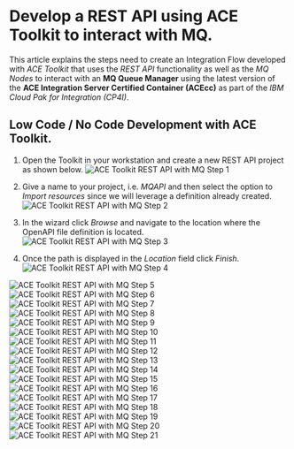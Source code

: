 # Develop a REST API using ACE Toolkit to interact with MQ.

This article explains the steps need to create an Integration Flow developed with *ACE Toolkit* that uses the *REST API* functionality as well as the *MQ Nodes* to interact with an **MQ Queue Manager** using the latest version of the **ACE Integration Server Certified Container (ACEcc)** as part of the *IBM Cloud Pak for Integration (CP4I)*.

## Low Code / No Code Development with ACE Toolkit.

1. Open the Toolkit in your workstation and create a new REST API project as shown below.
![ACE Toolkit REST API with MQ Step 1](images/2022-06-28_12-23-53.png)

2. Give a name to your project, i.e. *MQAPI* and then select the option to *Import resources* since we will leverage a definition already created.
![ACE Toolkit REST API with MQ Step 2](images/2022-06-28_12-25-32.png)

3. In the wizard click *Browse* and navigate to the location where the OpenAPI file definition is located.
![ACE Toolkit REST API with MQ Step 3](images/2022-06-28_12-26-19.png)

4. Once the path is displayed in the *Location* field click *Finish*.
![ACE Toolkit REST API with MQ Step 4](images/2022-06-28_12-28-17.png)


![ACE Toolkit REST API with MQ Step 5](images/2022-06-28_12-31-05.png)
![ACE Toolkit REST API with MQ Step 6](images/2022-06-28_12-32-33.png)
![ACE Toolkit REST API with MQ Step 7](images/2022-06-28_12-37-45.png)
![ACE Toolkit REST API with MQ Step 8](images/2022-06-28_12-40-26.png)
![ACE Toolkit REST API with MQ Step 9](images/2022-06-28_13-01-52.png)
![ACE Toolkit REST API with MQ Step 10](images/2022-06-28_13-04-48.png)
![ACE Toolkit REST API with MQ Step 11](images/2022-06-28_13-07-42.png)
![ACE Toolkit REST API with MQ Step 12](images/2022-06-28_13-08-43.png)
![ACE Toolkit REST API with MQ Step 13](images/2022-06-28_13-09-14.png)
![ACE Toolkit REST API with MQ Step 14](images/2022-06-28_13-11-15.png)
![ACE Toolkit REST API with MQ Step 15](images/2022-06-28_14-45-30.png)
![ACE Toolkit REST API with MQ Step 16](images/2022-06-28_14-46-24.png)
![ACE Toolkit REST API with MQ Step 17](images/2022-06-28_14-47-50.png)
![ACE Toolkit REST API with MQ Step 18](images/2022-06-28_14-48-57.png)
![ACE Toolkit REST API with MQ Step 19](images/2022-06-28_14-50-45.png)
![ACE Toolkit REST API with MQ Step 20](images/2022-06-28_14-52-42.png)
![ACE Toolkit REST API with MQ Step 21](images/2022-06-28_14-54-12.png)
